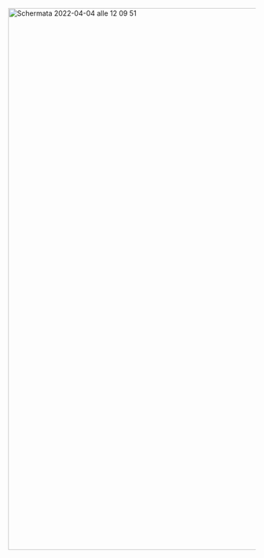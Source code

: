 <img width="1103" alt="Schermata 2022-04-04 alle 12 09 51" src="https://user-images.githubusercontent.com/101179716/161524969-07d5bc38-2199-4e69-957c-ff4d689a1010.png">
